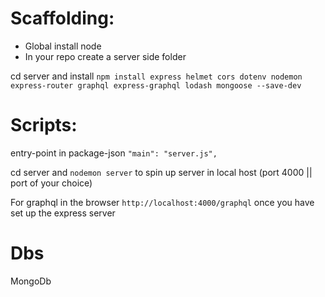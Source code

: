 # Scaffolding:

- Global install node
- In your repo create a server side folder 

cd server and install
`npm install express helmet cors dotenv nodemon express-router graphql express-graphql lodash mongoose --save-dev`

# Scripts:

entry-point in package-json
 `"main": "server.js",`

cd server and `nodemon server` to spin up server in local host (port 4000 || port of your choice)

For graphql in the browser `http://localhost:4000/graphql` once you have set up the express server 

# Dbs
MongoDb
